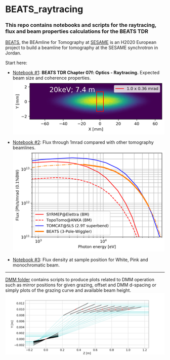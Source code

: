 # **BEATS_raytracing**
### This repo contains notebooks and scripts for the raytracing, flux and beam properties calculations for the BEATS TDR

[BEATS](https://beats.esrf.fr/), the BEAmline for Tomography at [SESAME](https://www.sesame.org.jo/) is an H2020 European project to build a beamline for tomography at the SESAME synchrotron in Jordan.

Start here:
- [Notebook #1](BEATS_TDR-Chapter_07f_Optics_Raytracing.ipynb): **BEATS TDR Chapter 07f: Optics - Raytracing.** Expected beam size and coherence properties.
![BEAM @ FixedMask](beam_snapshot_20keV_7.4m.png)

- [Notebook #2](BEATS_TDR-Chapter_07f_Optics_Raytracing-Flux_1mrad.ipynb): Flux through 1mrad compared with other tomography beamlines.
![BEATS Flux](Flux_tomo_BLs_zoom2.png)

- [Notebook #3](BEATS_TDR-Chapter_07f_Optics_Raytracing-Flux_density.ipynb): Flux density at sample position for White, Pink and monochromatic beam.

___

[DMM folder](DMM) contains scripts to produce plots related to DMM operation such as mirror positions for given grazing, offset and DMM d-spacing or simply plots of the grazing curve and available beam height.
![](DMM/DMM_mirrors_d2.5_E18-50.png)
